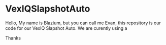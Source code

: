 # VexIQSlapshotAuto
Hello, My name is Blazium, but you can call me Evan, this repository is our code for our VexIQ 
Slapshot Auto. We are curently using a 

Thanks
